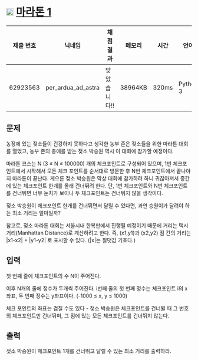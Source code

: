 # <img width="20px"  src="https://d2gd6pc034wcta.cloudfront.net/tier/8.svg" class="solvedac-tier"> [마라톤 1](https://www.acmicpc.net/problem/10655) 

| 제출 번호 | 닉네임 | 채점 결과 | 메모리 | 시간 | 언어 | 코드 길이 |
|---|---|---|---|---|---|---|
|62923563|per_ardua_ad_astra|맞았습니다!! |38964KB|320ms|Python 3|514B|

## 문제
<p>농장에 있는 젖소들이 건강하지 못하다고 생각한 농부 존은 젖소들을 위한 마라톤 대회를 열었고, 농부 존의 총애를 받는 젖소 박승원 역시 이 대회에 참가할 예정이다.</p>

<p>마라톤 코스는 N (3 ≤ N ≤ 100000) 개의 체크포인트로 구성되어 있으며, 1번 체크포인트에서 시작해서 모든 체크 포인트를 순서대로 방문한 후 N번 체크포인트에서 끝나야지 마라톤이 끝난다. 게으른 젖소 박승원은 막상 대회에 참가하려 하니 귀찮아져서 중간에 있는 체크포인트 한개를 몰래 건너뛰려 한다. 단, 1번 체크포인트와 N번 체크포인트를 건너뛰면 너무 눈치가 보이니 두 체크포인트는 건너뛰지 않을 생각이다.</p>

<p>젖소 박승원이 체크포인트 한개를 건너뛰면서 달릴 수 있다면, 과연 승원이가 달려야 하는 최소 거리는 얼마일까?</p>

<p>참고로, 젖소 마라톤 대회는 서울시내 한복판에서 진행될 예정이기 때문에 거리는 택시 거리(Manhattan Distance)로 계산하려고 한다. 즉, (x1,y1)과 (x2,y2) 점 간의 거리는 |x1-x2| + |y1-y2| 로 표시할 수 있다. (|x|는 절댓값 기호다.)</p>

## 입력
<p>첫 번째 줄에 체크포인트의 수 N이 주어진다.</p>

<p>이후 N개의 줄에 정수가 두개씩 주어진다. i번째 줄의 첫 번째 정수는 체크포인트 i의 x좌표, 두 번째 정수는 y좌표이다. (-1000 ≤ x, y ≤ 1000)</p>

<p>체크 포인트의 좌표는 겹칠 수도 있다 - 젖소 박승원은 체크포인트를 건너뛸 때 그 번호의 체크포인트만 건너뛰며, 그 점에 있는 모든 체크포인트를 건너뛰지 않는다.</p>

## 출력
<p>젖소 박승원이 체크포인트 1개를 건너뛰고 달릴 수 있는 최소 거리를 출력하라.</p>


